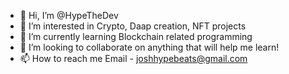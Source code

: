 - 👋 Hi, I’m @HypeTheDev
- 👀 I’m interested in Crypto, Daap creation, NFT projects
- 🌱 I’m currently learning Blockchain related programming
- 💞️ I’m looking to collaborate on anything that will help me learn!
- 📫 How to reach me Email - joshhypebeats@gmail.com
